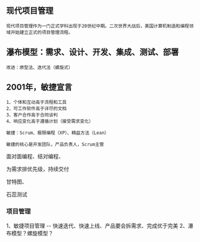 
## 现代项目管理
    
    现代项目管理作为一门正式学科出现于20世纪中期。二次世界大战后，美国计算机制造和编程领域开始建立正式的项目管理流程。
    
## 瀑布模型：需求、设计、开发、集成、测试、部署
    
    改进：原型法、迭代法（螺旋式）

## 2001年，敏捷宣言

    1、个体和互动高于流程和工具
    2、可工作软件高于详尽的文档
    3、客户合作高于合同谈判
    4、响应变化高于遵循计划（接受需求变化）
    
    敏捷：Scrum、极限编程（XP）、精益方法（Lean）

    敏捷的核心是开发团队，产品负责人，Scrum主管

面对面编程、结对编程、

为需求排优先级，持续交付

甘特图、

石蕊测试

### 项目管理
1、敏捷项目管理 -- 快速迭代、快速上线、产品要会拆需求、完成优于完美
2、瀑布模型？螺旋模型？



